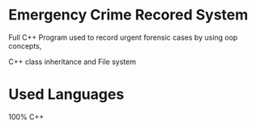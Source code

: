 # Emergency Crime Recored System
Full C++ Program used to record urgent forensic cases by using oop concepts,

C++ class inheritance and File system

# Used Languages

100% C++
